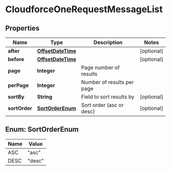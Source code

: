 

# CloudforceOneRequestMessageList


## Properties

| Name | Type | Description | Notes |
|------------ | ------------- | ------------- | -------------|
|**after** | [**OffsetDateTime**](OffsetDateTime.md) |  |  [optional] |
|**before** | [**OffsetDateTime**](OffsetDateTime.md) |  |  [optional] |
|**page** | **Integer** | Page number of results |  |
|**perPage** | **Integer** | Number of results per page |  |
|**sortBy** | **String** | Field to sort results by |  [optional] |
|**sortOrder** | [**SortOrderEnum**](#SortOrderEnum) | Sort order (asc or desc) |  [optional] |



## Enum: SortOrderEnum

| Name | Value |
|---- | -----|
| ASC | &quot;asc&quot; |
| DESC | &quot;desc&quot; |



